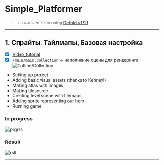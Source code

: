 # Simple_Platformer

> `2024-08-20 5:00` using [Defold v1.9.1](https://defold.com/)

---

## 1. Спрайты, Тайлмапы, Базовая настройка

- [x] [Video_tutorial](https://www.youtube.com/watch?v=_EaoMUae-eg)
- [x] `/main/main.collection` -> наполнение сцены для рендеринга
![Outline/Collection](https://github.com/user-attachments/assets/fdc39feb-c0ea-471a-9295-41993b573cd6)

- Setting up project
- Adding basic visual assets (thanks to Kenney!)
- Making atlas with images
- Making tilesource
- Creating level scene with tilemaps
- Adding sprite representing our hero
- Running game

### In progress

![prgrss](https://github.com/user-attachments/assets/8daacdd9-20b3-4255-95fa-8cebcff4b30b)
  
### Result

![rslt](https://github.com/user-attachments/assets/3d778d6f-7c28-4a34-89da-5d23e9b8d186)

---
